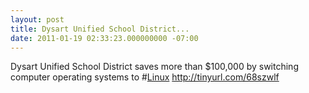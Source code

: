 ```yaml
---
layout: post
title: Dysart Unified School District...
date: 2011-01-19 02:33:23.000000000 -07:00
---
```

Dysart Unified School District saves more than $100,000 by switching computer operating systems to #<a href="http://search.twitter.com/search?q=%23Linux" class="aktt_hashtag">Linux</a>  <a href="http://tinyurl.com/68szwlf" rel="nofollow">http://tinyurl.com/68szwlf</a>
